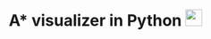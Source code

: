 <h1 align="center">A* visualizer in Python <img src="https://img.icons8.com/color/48/000000/python.png" width="30px"></h1>